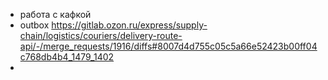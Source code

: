 - работа с кафкой
- outbox https://gitlab.ozon.ru/express/supply-chain/logistics/couriers/delivery-route-api/-/merge_requests/1916/diffs#8007d4d755c05c5a66e52423b00ff04c768db4b4_1479_1402
- 